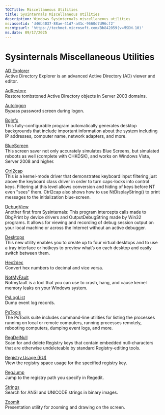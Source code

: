 ```yaml
---
TOCTitle: Miscellaneous Utilities
title: Sysinternals Miscellaneous Utilities
description: Windows Sysinternals miscellaneous utilities
ms:assetid: 'd46b4037-88ae-41d7-a41c-9660d7d96cf2'
ms:mtpsurl: 'https://technet.microsoft.com/Bb842059(v=MSDN.10)'
ms.date: 09/17/2025
---
```


# Sysinternals Miscellaneous Utilities

[AD Explorer](adexplorer.md)  
Active Directory Explorer is an advanced Active Directory (AD) viewer
and editor.

[AdRestore](adrestore.md)  
Restore tombstoned Active Directory objects in Server 2003 domains.

[Autologon](autologon.md)  
Bypass password screen during logon.

[BgInfo](bginfo.md)  
This fully-configurable program automatically generates desktop
backgrounds that include important information about the system
including IP addresses, computer name, network adapters, and more.

[BlueScreen](bluescreen.md)  
This screen saver not only accurately simulates Blue Screens, but
simulated reboots as well (complete with CHKDSK), and works on Windows
Vista, Server 2008 and higher.

[Ctrl2cap](ctrl2cap.md)  
This is a kernel-mode driver that demonstrates keyboard input filtering
just above the keyboard class driver in order to turn caps-locks into
control keys. Filtering at this level allows conversion and hiding of
keys before NT even "sees" them. Ctrl2cap also shows how to use
NtDisplayString() to print messages to the initialization blue-screen.

[DebugView](debugview.md)  
Another first from Sysinternals: This program intercepts calls made to
DbgPrint by device drivers and OutputDebugString made by Win32 programs.
It allows for viewing and recording of debug session output on your
local machine or across the Internet without an active debugger.

[Desktops](desktops.md)  
This new utility enables you to create up to four virtual desktops and
to use a tray interface or hotkeys to preview what’s on each desktop and
easily switch between them.

[Hex2dec](hex2dec.md)  
Convert hex numbers to decimal and vice versa.

[NotMyFault](notmyfault.md)  
Notmyfault is a tool that you can use to crash, hang, and cause kernel
memory leaks on your Windows system.

[PsLogList](psloglist.md)  
Dump event log records.

[PsTools](pstools.md)  
The PsTools suite includes command-line utilities for listing the
processes running on local or remote computers, running processes
remotely, rebooting computers, dumping event logs, and more.

[RegDelNull](regdelnull.md)  
Scan for and delete Registry keys that contain embedded null-characters
that are otherwise undeleteable by standard Registry-editing tools.

[Registry Usage (RU)](ru.md)  
View the registry space usage for the specified registry key.

[RegJump](regjump.md)  
Jump to the registry path you specify in Regedit.

[Strings](strings.md)  
Search for ANSI and UNICODE strings in binary images.

[ZoomIt](zoomit.md)  
Presentation utility for zooming and drawing on the screen.
